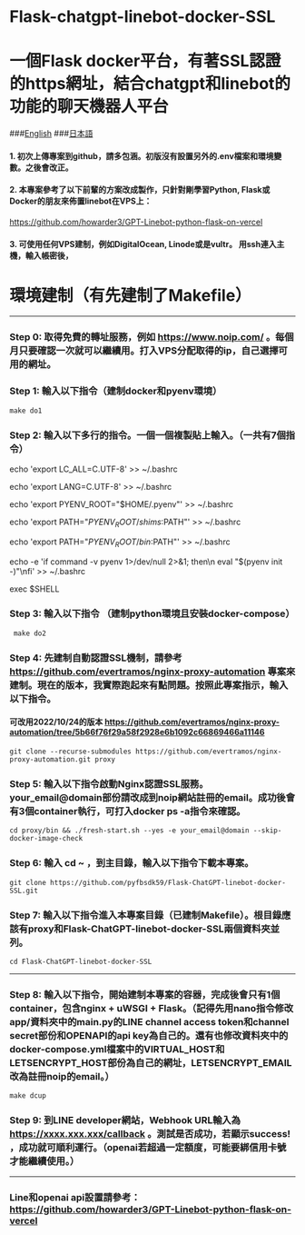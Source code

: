 # Flask-chatgpt-linebot-docker-SSL
# 一個Flask docker平台，有著SSL認證的https網址，結合chatgpt和linebot的功能的聊天機器人平台


###[English](https://github.com/pyfbsdk59/Flask-ChatGPT-linebot-docker-SSL/blob/main/README_en.md)
###[日本語](https://github.com/pyfbsdk59/Flask-ChatGPT-linebot-docker-SSL/blob/main/README_jp.md)


#### 1. 初次上傳專案到github，請多包涵。初版沒有設置另外的.env檔案和環境變數。之後會改正。


#### 2. 本專案參考了以下前輩的方案改成製作，只針對剛學習Python, Flask或Docker的朋友來佈置linebot在VPS上：

https://github.com/howarder3/GPT-Linebot-python-flask-on-vercel

#### 3. 可使用任何VPS建制，例如DigitalOcean, Linode或是vultr。 用ssh連入主機，輸入帳密後，


# 環境建制（有先建制了Makefile）

------
### Step 0: 取得免費的轉址服務，例如 https://www.noip.com/ 。每個月只要確認一次就可以繼續用。打入VPS分配取得的ip，自己選擇可用的網址。



### Step 1: 輸入以下指令（建制docker和pyenv環境） 
   
    make do1


### Step 2: 輸入以下多行的指令。一個一個複製貼上輸入。（一共有7個指令）

echo 'export LC_ALL=C.UTF-8' >> ~/.bashrc

echo 'export LANG=C.UTF-8' >> ~/.bashrc

echo 'export PYENV_ROOT="$HOME/.pyenv"' >> ~/.bashrc

echo 'export PATH="$PYENV_ROOT/shims:$PATH"' >> ~/.bashrc

echo 'export PATH="$PYENV_ROOT/bin:$PATH"' >> ~/.bashrc

echo -e 'if command -v pyenv 1>/dev/null 2>&1; then\n eval "$(pyenv init -)"\nfi' >> ~/.bashrc

exec $SHELL


### Step 3: 輸入以下指令 （建制python環境且安裝docker-compose）

     make do2


### Step 4: 先建制自動認證SSL機制，請參考 https://github.com/evertramos/nginx-proxy-automation 專案來建制。現在的版本，我實際跑起來有點問題。按照此專案指示，輸入以下指令。


   #### 可改用2022/10/24的版本 https://github.com/evertramos/nginx-proxy-automation/tree/5b66f76f29a58f2928e6b1092c66869466a11146
    
    
    
    git clone --recurse-submodules https://github.com/evertramos/nginx-proxy-automation.git proxy 


   
### Step 5: 輸入以下指令啟動Nginx認證SSL服務。your_email@domain部份請改成到noip網站註冊的email。成功後會有3個container執行，可打入docker ps -a指令來確認。 


    cd proxy/bin && ./fresh-start.sh --yes -e your_email@domain --skip-docker-image-check

    
    
    
   
### Step 6: 輸入 cd ~ ，到主目錄，輸入以下指令下載本專案。

    git clone https://github.com/pyfbsdk59/Flask-ChatGPT-linebot-docker-SSL.git
   
   
### Step 7: 輸入以下指令進入本專案目錄（已建制Makefile）。根目錄應該有proxy和Flask-ChatGPT-linebot-docker-SSL兩個資料夾並列。

    cd Flask-ChatGPT-linebot-docker-SSL



------
### Step 8: 輸入以下指令，開始建制本專案的容器，完成後會只有1個container，包含nginx + uWSGI + Flask。（記得先用nano指令修改app/資料夾中的main.py的LINE channel access token和channel secret部份和OPENAPI的api key為自己的。還有也修改資料夾中的docker-compose.yml檔案中的VIRTUAL_HOST和LETSENCRYPT_HOST部份為自己的網址，LETSENCRYPT_EMAIL改為註冊noip的email。）

    make dcup
    
    

### Step 9: 到LINE developer網站，Webhook URL輸入為 https://xxxx.xxx.xxx/callback 。測試是否成功，若顯示success! ，成功就可順利運行。（openai若超過一定額度，可能要綁信用卡號才能繼續使用。）

------
### Line和openai api設置請參考： https://github.com/howarder3/GPT-Linebot-python-flask-on-vercel
